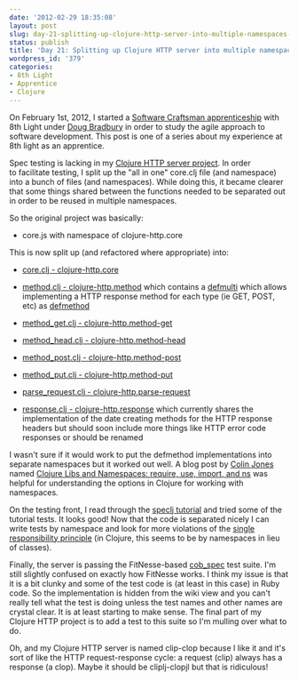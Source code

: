 ```yaml
---
date: '2012-02-29 18:35:08'
layout: post
slug: day-21-splitting-up-clojure-http-server-into-multiple-namespaces-put-etc
status: publish
title: 'Day 21: Splitting up Clojure HTTP server into multiple namespaces, PUT, etc'
wordpress_id: '379'
categories:
- 8th Light
- Apprentice
- Clojure
---
```


On February 1st, 2012, I started a [Software Craftsman apprenticeship](http://www.8thlight.com/apprenticeship) with 8th Light under [Doug Bradbury](http://www.8thlight.com/our-team/doug-bradbury) in order to study the agile approach to software development. This post is one of a series about my experience at 8th light as an apprentice.


Spec testing is lacking in my [Clojure HTTP server project](https://github.com/cymen/clojure-http). In order to facilitate testing, I split up the "all in one" core.clj file (and namespace) into a bunch of files (and namespaces). While doing this, it became clearer that some things shared between the functions needed to be separated out in order to be reused in multiple namespaces.

So the original project was basically:



	
  * core.js with namespace of clojure-http.core


This is now split up (and refactored where appropriate) into:

	
  * [core.clj - clojure-http.core](https://github.com/cymen/clojure-http/blob/master/src/clojure_http/core.clj)

	
  * [method.clj - clojure-http.method](https://github.com/cymen/clojure-http/blob/master/src/clojure_http/method.clj) which contains a [defmulti](http://clojuredocs.org/clojure_core/clojure.core/defmulti) which allows implementing a HTTP response method for each type (ie GET, POST, etc) as [defmethod](http://clojuredocs.org/clojure_core/clojure.core/defmethod)

	
  * [method_get.clj - clojure-http.method-get](https://github.com/cymen/clojure-http/blob/master/src/clojure_http/method_get.clj)

	
  * [method_head.clj - clojure-http.method-head](https://github.com/cymen/clojure-http/blob/master/src/clojure_http/method_head.clj)

	
  * [method_post.clj - clojure-http.method-post](https://github.com/cymen/clojure-http/blob/master/src/clojure_http/method_post.clj)

	
  * [method_put.clj - clojure-http.method-put](https://github.com/cymen/clojure-http/blob/master/src/clojure_http/method_put.clj)

	
  * [parse_request.clj - clojure-http.parse-request](https://github.com/cymen/clojure-http/blob/master/src/clojure_http/parse_request.clj)

	
  * [response.clj - clojure-http.response](https://github.com/cymen/clojure-http/blob/master/src/clojure_http/response.clj) which currently shares the implementation of the date creating methods for the HTTP response headers but should soon include more things like HTTP error code responses or should be renamed


I wasn't sure if it would work to put the defmethod implementations into separate namespaces but it worked out well. A blog post by [Colin Jones](http://www.8thlight.com/our-team/colin-jones) named [Clojure Libs and Namespaces: require, use, import, and ns](http://blog.8thlight.com/colin-jones/2010/12/05/clojure-libs-and-namespaces-require-use-import-and-ns.html) was helpful for understanding the options in Clojure for working with namespaces.

On the testing front, I read through the [speclj tutorial](http://speclj.com/tutorial) and tried some of the tutorial tests. It looks good! Now that the code is separated nicely I can write tests by namespace and look for more violations of the [single responsibility principle](http://www.objectmentor.com/resources/articles/srp.pdf) (in Clojure, this seems to be by namespaces in lieu of classes).

Finally, the server is passing the FitNesse-based [cob_spec](https://github.com/8thlight/cob_spec) test suite. I'm still slightly confused on exactly how FitNesse works. I think my issue is that it is a bit clunky and some of the test code is (at least in this case) in Ruby code. So the implementation is hidden from the wiki view and you can't really tell what the test is doing unless the test names and other names are crystal clear. It is at least starting to make sense. The final part of my Clojure HTTP project is to add a test to this suite so I'm mulling over what to do.

Oh, and my Clojure HTTP server is named clip-clop because I like it and it's sort of like the HTTP request-response cycle: a request (clip) always has a response (a clop). Maybe it should be cliplj-clopjl but that is ridiculous!
